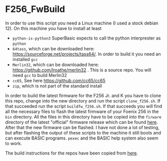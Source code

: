 # F256_FwBuild

In order to use this script you need a Linux machine (I used a stock debian 12). On this machine you have to 
install at least

- `python-is-python3` SuperBasic expects to call the python interprester as `python`
- `64tass`, which can be downloaded here: https://sourceforge.net/projects/tass64/. In order to build it you need an installed `gcc`
- `Merlin32`, which can be downloaded here: https://github.com/lroathe/merlin32 . This is a source repo. You will need `gcc` to build Merlin32
- `cc65`, See here https://github.com/cc65/cc65
- `zip`, which is not part of the standard install


In order to build the latest firmware for the F256 Jr. and K you have to clone this repo, change into the 
new directory and run the script `clone_f256.sh`. If that succeeded run the script `buildfw_f256.sh`. If
that succeeds you will find all the necessary files to flash the latest firmware of your Foenix 256 in 
the `bin` directory. All the files in this directory have to be copied into the `firware` directory of
the latest "official" firmware release which can be found 
[here](https://github.com/FoenixRetro/f256-firmware/releases/download/release-2023.5/f256_firmware_2023.5.zip).
After that the new firmware can be flashed. I have not done a lot of testing, but after flashing the output of these scripts to
the machine it still boots and can execute BASIC programs. `pexec` and the BASIC help system also seem to work.

The build instructions for the repos have been copied from [here](https://github.com/FoenixRetro/f256-firmware/blob/main/.justfile).